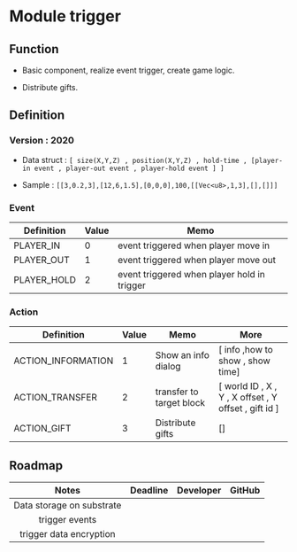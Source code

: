 # Module trigger



## Function

* Basic component, realize event trigger, create game logic.

* Distribute gifts.

  


## Definition

### Version : 2020

* Data struct : `[ size(X,Y,Z) , position(X,Y,Z) , hold-time , [player-in event , player-out event , player-hold event ] ]`

* Sample : `[[3,0.2,3],[12,6,1.5],[0,0,0],100,[[Vec<u8>,1,3],[],[]]]`

  


### Event

| Definition  | Value | Memo                                        |
| ----------- | ----- | ------------------------------------------- |
| PLAYER_IN   | 0     | event triggered when player move in         |
| PLAYER_OUT  | 1     | event triggered when player move out        |
| PLAYER_HOLD | 2     | event triggered when player hold in trigger |



### Action

| Definition         | Value | Memo                     | More                                                  |
| ------------------ | ----- | ------------------------ | ----------------------------------------------------- |
| ACTION_INFORMATION | 1     | Show an info dialog      | [ info ,how to show , show time]                      |
| ACTION_TRANSFER    | 2     | transfer to target block | [ world ID , X  , Y , X offset , Y offset , gift id ] |
| ACTION_GIFT        | 3     | Distribute gifts         | []                                                    |



## Roadmap

| Notes        | Deadline | Developer | GitHub |
| :------: | :------: | :----: | :------: |
| Data storage on substrate |          |        |          |
| trigger events |          |        |          |
| trigger data encryption | | | |


